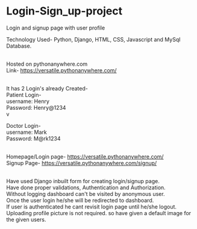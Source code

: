 # Login-Sign_up-project
Login and signup page with user profile

Technology Used- Python, Django, HTML, CSS, Javascript and MySql Database. <br><br>

Hosted on pythonanywhere.com<br>
Link- https://versatile.pythonanywhere.com/<br><br>

It has 2 Login's already Created-<br>
Patient Login-<br>
username:  Henry<br>
Password:   Henry@1234<br>v

Doctor Login-<br>
username:   Mark<br>
Password:   M@rk1234<br><br>

Homepage/Login page- https://versatile.pythonanywhere.com/<br>
Signup Page- https://versatile.pythonanywhere.com/signup/<br><br>

Have used Django inbuilt form for creating login/signup page.<br> 
Have done  proper validations, Authentication and Authorization.<br>
Without logging dashboard can't be visited by anonymous user.<br>
Once the user login he/she will be redirected to dashboard.<br>
If user is authenticated he cant revisit login page until he/she logout. <br>
Uploading profile picture is not required. so have given a default image for the given users.<br>




